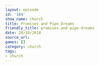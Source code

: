 ```yaml
---
layout: episode
id: '164'
show_name: church
title: Promises and Pipe Dreams
friendly_title: promises-and-pipe-dreams
date: 28/10/2018
source_url: 
games: []
category: church
tags:
- church
---
```


